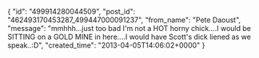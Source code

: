  {
   "id": "499914280044509",
   "post_id": "462493170453287_499447000091237",
   "from_name": "Pete Daoust",
   "message": "mmhhh...just too bad I'm not a HOT horny chick....I would be SITTING on a GOLD MINE in here....I would have Scott's dick liened as we speak..:D",
   "created_time": "2013-04-05T14:06:02+0000"
 }
